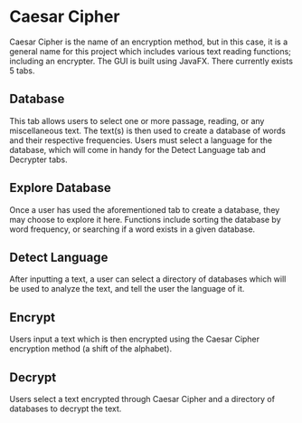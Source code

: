 # Caesar Cipher

Caesar Cipher is the name of an encryption method, but in this case, it is a general name for this project which includes various text reading functions; including an encrypter.
The GUI is built using JavaFX.
There currently exists 5 tabs.

## Database 

This tab allows users to select one or more passage, reading, or any miscellaneous text. The text(s) is then used to create a database of words and their respective frequencies.
Users must select a language for the database, which will come in handy for the Detect Language tab and Decrypter tabs.

## Explore Database

Once a user has used the aforementioned tab to create a database, they may choose to explore it here. Functions include sorting the database by word frequency, or searching if a word exists in a given database.

## Detect Language

After inputting a text, a user can select a directory of databases which will be used to analyze the text, and tell the user the language of it.

## Encrypt

Users input a text which is then encrypted using the Caesar Cipher encryption method (a shift of the alphabet).

## Decrypt

Users select a text encrypted through Caesar Cipher and a directory of databases to decrypt the text.
